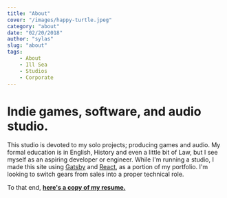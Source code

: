 ```yaml
---
title: "About"
cover: "/images/happy-turtle.jpeg"
category: "about"
date: "02/20/2018"
author: "sylas"
slug: "about"
tags:
    - About
    - Ill Sea
    - Studios
    - Corporate
---
```


# Indie games, software, and audio studio.

 This studio is devoted to my solo projects; producing games and audio. My formal education is in English, History and even a little bit of Law, but I see myself as an aspiring developer or engineer. While I'm running a studio, I made this site using [Gatsby](https://github.com/gatsbyjs/gatsby) and [React](https://github.com/facebook/react), as a portion of my portfolio. I'm looking to switch gears from sales into a proper technical role.

To that end, **[here's a copy of my resume.](/resume.pdf)**